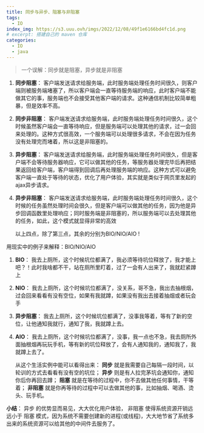 ```yaml
---
title: 同步与异步、阻塞与非阻塞
tags:
  - IO
index_img: https://s3.uuu.ovh/imgs/2022/12/08/49f1e6166bd4fc1d.png
# excerpt: 搭建自己的 maven 仓库
categories:
  - IO
  - java
---
```


> 一个误解：同步就是阻塞，异步就是非阻塞

1. **同步阻塞**： 客户端发送请求给服务端，此时服务端处理任务时间很久，则客户端则被服务端堵塞了，所以客户端会一直等待服务端的响应，此时客户端不能做其它的事，服务端也不会接受其他客户端的请求。这种通信机制比较简单粗暴，但是效率不高。

2. **同步非阻塞**： 客户端发送请求给服务端，此时服务端处理任务时间很久，这个时候虽然客户端会一直等待响应，但是服务端可以处理其他的请求，过一会回来处理的。这种方式很高效，一个服务端可以处理很多请求，不会在因为任务没有处理完而堵着，所以这是非阻塞的。

3. **异步阻塞**： 客户端发送请求给服务端，此时服务端处理任务时间很久，但是客户端不会等待服务器响应，它可以做其他的任务，等服务器处理完毕后再把结果返回给客户端，客户端得到回调后再处理服务端的响应。这种方式可以避免客户端一直处于等待的状态，优化了用户体验，其实就是类似于网页里发起的ajax异步请求。

4. **异步非阻塞**： 客户端发送请求给服务端，此时服务端处理任务时间很久，这个时候的任务虽然处理时间会很久，但是客户端可以做其他的任务，因为他是异步回调函数里处理响应；同时服务端是非阻塞的，所以服务端可以去处理其他的任务，如此，这个模式就显得非常的高效

   以上四点，除了第三点，其余的分别为BIO/NIO/AIO !

用现实中的例子来解释：BIO/NIO/AIO

1. **BIO**： 我去上厕所，这个时候坑位都满了，我必须等待坑位释放了，我才能上吧？！此时我啥都不干，站在厕所里盯着，过了一会有人出来了，我就赶紧蹲上
2. **NIO**： 我去上厕所，这个时候坑位都满了，没关系，哥不急，我出去抽根烟，过会回来看看有没有空位，如果有我就蹲，如果没有我出去接着抽烟或者玩会手
3. **异步阻塞**： 我去上厕所，这个时候坑位都满了，没事我等着，等有了新的空位，让他通知我就行，通知了我，我就蹲上去。
4. **AIO**： 我去上厕所，这个时候坑位都满了，没事，我一点也不急，我去厕所外面抽根烟再玩玩手机，等有新的坑位释放了，会有人通知我的，通知我了，我就蹲上去了。

   从这个生活实例中能可以看得出来：
   **同步** 就是我需要自己每隔一段时间，以轮训的方式去看看有没有空的坑位；
   **异步** 则是有人拉完茅坑会通知你，通知你后你再回去蹲；
   **阻塞** 就是在等待的过程中，你不去做其他任何事情，干等着；
   **非阻塞** 就是你再等待的过程中可以去做其他的事，比如抽烟、喝酒、烫头、玩手机。

**小结**： 异步 的优势显而易见，大大优化用户体验， 非阻塞 使得系统资源开销远远小于 阻塞 模式，因为系统不需要创建新的进程(或线程)，大大地节省了系统多出来的系统资源可以给其他的中间件去服务了。
